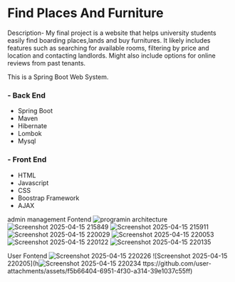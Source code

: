 # Find Places And Furniture

Description- 
My final project is a website that helps university students easily find boarding places,lands and buy furnitures. It likely includes features such as searching for available rooms, filtering by price and location and contacting landlords. Might also include options for online reviews from past tenants.

This is a Spring Boot Web System.
###
### - Back End
* Spring Boot
* Maven
* Hibernate
* Lombok
* Mysql
 

### - Front End
* HTML
* Javascript
* CSS
* Boostrap Framework
* AJAX


admin management Fontend
![programin architecture](https://github.com/user-attachments/assets/b7c25d48-676e-4d37-92ad-4253804e1f04)
![Screenshot 2025-04-15 215849](https://github.com/user-attachments/assets/4c6335fb-9971-4401-8a2b-9ad738b1f186)
![Screenshot 2025-04-15 215911](https://github.com/user-attachments/assets/ac995f5c-cf11-439c-9837-0cb3fdd8cec1)
![Screenshot 2025-04-15 220029](https://github.com/user-attachments/assets/bdb36264-018d-487e-8ad4-67d06aa22bf2)
![Screenshot 2025-04-15 220053](https://github.com/user-attachments/assets/87bc3aa9-87bc-4d83-8913-bfa41a1b3d10)
![Screenshot 2025-04-15 220122](https://github.com/user-attachments/assets/619230c7-232d-45e5-a493-a0ea14933365)
![Screenshot 2025-04-15 220135](https://github.com/user-attachments/assets/688e1930-b2bb-4485-aa3b-59a1fc2817ac)

User Fontend
![Screenshot 2025-04-15 220226](https://github.com/user-attachments/assets/bc7ca26c-fe15-4f9b-bc98-c50765a8b3b0)
![Screenshot 2025-04-15 220205](h![Screenshot 2025-04-15 220234](https://github.com/user-attachments/assets/b44c12d5-4ae3-4090-8c7c-3d7de143d9b5)
ttps://github.com/user-attachments/assets/f5b66404-6951-4f30-a314-39e1037c55ff)
